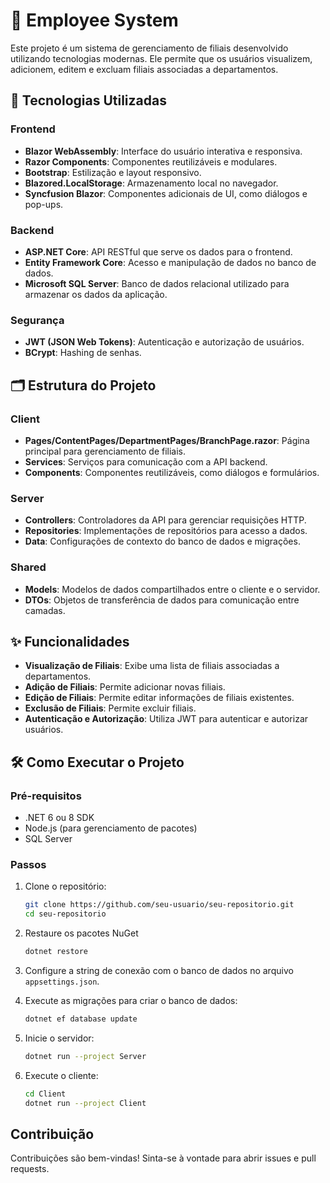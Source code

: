﻿# 🏢 Employee System

Este projeto é um sistema de gerenciamento de filiais desenvolvido utilizando tecnologias modernas. Ele permite que os usuários visualizem, adicionem, editem e excluam filiais associadas a departamentos.

## 🚀 Tecnologias Utilizadas

### Frontend

- **Blazor WebAssembly**: Interface do usuário interativa e responsiva.
- **Razor Components**: Componentes reutilizáveis e modulares.
- **Bootstrap**: Estilização e layout responsivo.
- **Blazored.LocalStorage**: Armazenamento local no navegador.
- **Syncfusion Blazor**: Componentes adicionais de UI, como diálogos e pop-ups.

### Backend

- **ASP.NET Core**: API RESTful que serve os dados para o frontend.
- **Entity Framework Core**: Acesso e manipulação de dados no banco de dados.
- **Microsoft SQL Server**: Banco de dados relacional utilizado para armazenar os dados da aplicação.

### Segurança

- **JWT (JSON Web Tokens)**: Autenticação e autorização de usuários.
- **BCrypt**: Hashing de senhas.

## 🗂️ Estrutura do Projeto

### Client

- **Pages/ContentPages/DepartmentPages/BranchPage.razor**: Página principal para gerenciamento de filiais.
- **Services**: Serviços para comunicação com a API backend.
- **Components**: Componentes reutilizáveis, como diálogos e formulários.

### Server

- **Controllers**: Controladores da API para gerenciar requisições HTTP.
- **Repositories**: Implementações de repositórios para acesso a dados.
- **Data**: Configurações de contexto do banco de dados e migrações.

### Shared

- **Models**: Modelos de dados compartilhados entre o cliente e o servidor.
- **DTOs**: Objetos de transferência de dados para comunicação entre camadas.

## ✨ Funcionalidades

- **Visualização de Filiais**: Exibe uma lista de filiais associadas a departamentos.
- **Adição de Filiais**: Permite adicionar novas filiais.
- **Edição de Filiais**: Permite editar informações de filiais existentes.
- **Exclusão de Filiais**: Permite excluir filiais.
- **Autenticação e Autorização**: Utiliza JWT para autenticar e autorizar usuários.

## 🛠️ Como Executar o Projeto

### Pré-requisitos

- .NET 6 ou 8 SDK
- Node.js (para gerenciamento de pacotes)
- SQL Server

### Passos

1. Clone o repositório:

   ```bash
   git clone https://github.com/seu-usuario/seu-repositorio.git
   cd seu-repositorio

2. Restaure os pacotes NuGet
	```bash
	dotnet restore

3. Configure a string de conexão com o banco de dados no arquivo `appsettings.json`.

4. Execute as migrações para criar o banco de dados:

   ```bash
   dotnet ef database update

5. Inicie o servidor:
   ```bash
   dotnet run --project Server

6. Execute o cliente:
   ```bash
   cd Client
   dotnet run --project Client

## Contribuição
Contribuições são bem-vindas! Sinta-se à vontade para abrir issues e pull requests.
